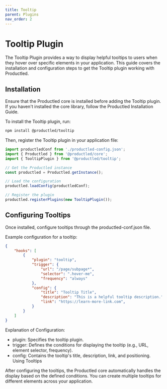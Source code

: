 ```yaml
---
title: Tooltip
parent: Plugins
nav_order: 2
---
```


# Tooltip Plugin

The Tooltip Plugin provides a way to display helpful tooltips to users when they hover over specific elements in your application. This guide covers the installation and configuration steps to get the Tooltip plugin working with Productled.

## Installation
Ensure that the Productled core is installed before adding the Tooltip plugin. If you haven't installed the core library, follow the Productled Installation Guide.

To install the Tooltip plugin, run:

``` bash
npm install @productled/tooltip
```

Then, register the Tooltip plugin in your application file:

```typescript
import productledConf from './productled-config.json';
import { Productled } from '@productled/core';
import { TooltipPlugin } from '@productled/tooltip';

// Get the Productled instance
const productled = Productled.getInstance();

// Load the configuration
productled.loadConfig(productledConf);

// Register the plugin
productled.registerPlugins(new TooltipPlugin());
```

## Configuring Tooltips

Once installed, configure tooltips through the productled-conf.json file.

Example configuration for a tooltip:

```json
{
    "hooks": [
        {
            "plugin": "tooltip",
            "trigger": {
                "url": "/page/subpage*",
                "selector": ".hover-me",
                "frequency": "always"
            },
            "config": {
                "title": "Tooltip Title",
                "description": "This is a helpful tooltip description.",
                "link": "https://learn-more-link.com",
            }
        }
    ]
}
```

Explanation of Configuration:

- plugin: Specifies the tooltip plugin.
- trigger: Defines the conditions for displaying the tooltip (e.g., URL, element selector, frequency).
- config: Contains the tooltip's title, description, link, and positioning.
Using Tooltips

After configuring the tooltips, the Productled core automatically handles the display based on the defined conditions. You can create multiple tooltips for different elements across your application.
